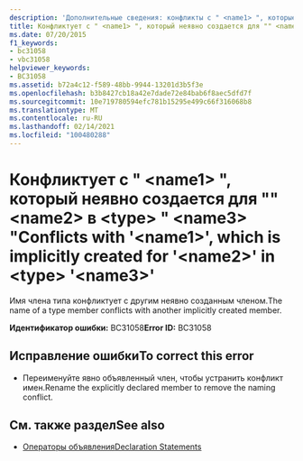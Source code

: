 ```yaml
---
description: 'Дополнительные сведения: конфликты с " <name1> ", которые неявно создаются для "" <name2> в <type> " <name3> "'
title: Конфликтует с " <name1> ", который неявно создается для "" <name2> в <type> " <name3> "
ms.date: 07/20/2015
f1_keywords:
- bc31058
- vbc31058
helpviewer_keywords:
- BC31058
ms.assetid: b72a4c12-f589-48bb-9944-13201d3b5f3e
ms.openlocfilehash: b3b8427cb18a42e7dade72e84bab6f8aec5dfd7f
ms.sourcegitcommit: 10e719780594efc781b15295e499c66f316068b8
ms.translationtype: MT
ms.contentlocale: ru-RU
ms.lasthandoff: 02/14/2021
ms.locfileid: "100480288"
---
```

# <a name="conflicts-with-name1-which-is-implicitly-created-for-name2-in-type-name3"></a><span data-ttu-id="88a2b-103">Конфликтует с " \<name1> ", который неявно создается для "" \<name2> в \<type> " \<name3> "</span><span class="sxs-lookup"><span data-stu-id="88a2b-103">Conflicts with '\<name1>', which is implicitly created for '\<name2>' in \<type> '\<name3>'</span></span>

<span data-ttu-id="88a2b-104">Имя члена типа конфликтует с другим неявно созданным членом.</span><span class="sxs-lookup"><span data-stu-id="88a2b-104">The name of a type member conflicts with another implicitly created member.</span></span>  
  
 <span data-ttu-id="88a2b-105">**Идентификатор ошибки:** BC31058</span><span class="sxs-lookup"><span data-stu-id="88a2b-105">**Error ID:** BC31058</span></span>  
  
## <a name="to-correct-this-error"></a><span data-ttu-id="88a2b-106">Исправление ошибки</span><span class="sxs-lookup"><span data-stu-id="88a2b-106">To correct this error</span></span>  
  
- <span data-ttu-id="88a2b-107">Переименуйте явно объявленный член, чтобы устранить конфликт имен.</span><span class="sxs-lookup"><span data-stu-id="88a2b-107">Rename the explicitly declared member to remove the naming conflict.</span></span>  
  
## <a name="see-also"></a><span data-ttu-id="88a2b-108">См. также раздел</span><span class="sxs-lookup"><span data-stu-id="88a2b-108">See also</span></span>

- [<span data-ttu-id="88a2b-109">Операторы объявления</span><span class="sxs-lookup"><span data-stu-id="88a2b-109">Declaration Statements</span></span>](../programming-guide/language-features/statements.md#declaration-statements)
